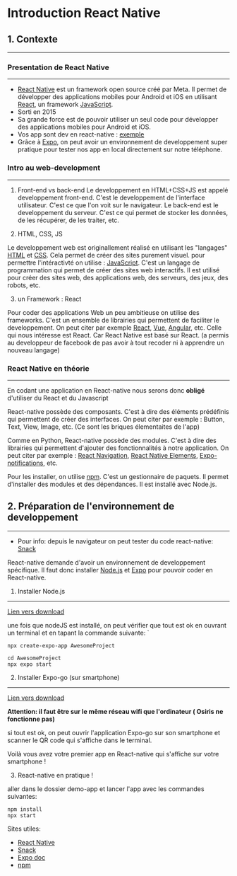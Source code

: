 # Introduction React Native



## 1. Contexte
---



### Presentation de React Native

---

- [React Native](https://reactnative.dev/) est un framework open source créé par Meta. Il permet de développer des applications mobiles pour Android et iOS en utilisant [React](https://fr.reactjs.org/), un framework [JavaScript](https://developer.mozilla.org/fr/docs/Web/JavaScript).
- Sorti en 2015
- Sa grande force est de pouvoir utiliser un seul code pour développer des applications mobiles pour Android et iOS.
- Vos app sont dev en react-native : [exemple](https://reactnative.dev/showcase)
- Grâce à [Expo](https://expo.io/), on peut avoir un environnement de developpement super pratique pour tester nos app en local directement sur notre téléphone.

### Intro au web-development

---

1. Front-end vs back-end
Le developpement en HTML+CSS+JS est appelé developpement front-end. C'est le developpement de l'interface utilisateur. C'est ce que l'on voit sur le navigateur.
Le back-end est le developpement du serveur. C'est ce qui permet de stocker les données, de les récupérer, de les traiter, etc.


2. HTML, CSS, JS

Le developpement web est originallement réalisé en utilisant les "langages" [HTML](https://developer.mozilla.org/fr/docs/Web/HTML) et [CSS](https://developer.mozilla.org/fr/docs/Web/CSS). Cela permet de créer des sites purement visuel.
pour permettre l'intéractivté on utilise : [JavaScript](https://developer.mozilla.org/fr/docs/Web/JavaScript). C'est un langage de programmation qui permet de créer des sites web interactifs. Il est utilisé pour créer des sites web, des applications web, des serveurs, des jeux, des robots, etc.

3. un Framework : React

Pour coder des applications Web un peu ambitieuse on utilise des frameworks. C'est un ensemble de librairies qui permettent de faciliter le developpement. On peut citer par exemple [React](https://fr.reactjs.org/), [Vue](https://vuejs.org/), [Angular](https://angular.io/), etc.
Celle qui nous intéresse est React. Car React Native est basé sur React. (a permis au developpeur de facebook de pas avoir à tout recoder ni à apprendre un nouveau langage)


### React Native en théorie
---

En codant une application en React-native nous serons donc **obligé** d'utiliser du React et du Javascript

React-native possède des composants. C'est à dire des éléments prédéfinis qui permettent de créer des interfaces. On peut citer par exemple : Button, Text, View, Image, etc. (Ce sont les briques élementaites de l'app)

Comme en Python, React-native possède des modules. C'est à dire des librairies qui permettent d'ajouter des fonctionnalités à notre application. On peut citer par exemple : [React Navigation](https://reactnavigation.org/), [React Native Elements](https://reactnativeelements.com/), [Expo-notifications](https://docs.expo.dev/versions/latest/sdk/notifications/), etc.

Pour les installer, on utilise [npm](https://www.npmjs.com/). C'est un gestionnaire de paquets. Il permet d'installer des modules et des dépendances. Il est installé avec Node.js.

## 2. Préparation de l'environnement de developpement
--- 

- Pour info: depuis le navigateur on peut tester du code react-native: [Snack](https://snack.expo.dev/)

React-native demande d'avoir un environnement de developpement spécifique. Il faut donc installer [Node.js](https://nodejs.org/en/download/) et [Expo](https://expo.io/) pour pouvoir coder en React-native.
1. Installer Node.js
---


[Lien vers download](https://nodejs.org/en/download)

une fois que nodeJS est installé, on peut vérifier que tout est ok en ouvrant un terminal et en tapant la commande suivante:
`
```
npx create-expo-app AwesomeProject 

cd AwesomeProject
npx expo start
```

2. Installer Expo-go (sur smartphone)
---

 [Lien vers download](https://expo.dev/client)


**Attention: il faut être sur le même réseau wifi que l'ordinateur ( Osiris ne fonctionne pas)**

si tout est ok, on peut ouvrir l'application Expo-go sur son smartphone et scanner le QR code qui s'affiche dans le terminal.

Voilà vous avez votre premier app en React-native qui s'affiche sur votre smartphone !

3. React-native en pratique !

aller dans le dossier demo-app et lancer l'app avec les commandes suivantes:

```
npm install
npx start
```

Sites utiles:
- [React Native](https://reactnative.dev/)
- [Snack](https://snack.expo.dev/)
- [Expo doc](https://docs.expo.dev/)
- [npm](https://www.npmjs.com/)